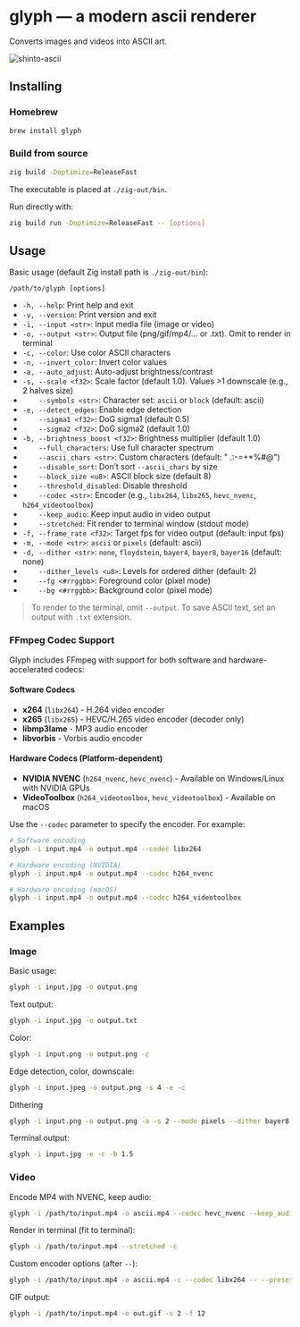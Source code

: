 # glyph — a modern ascii renderer

Converts images and videos into ASCII art.

![shinto-ascii](https://github.com/user-attachments/assets/a6676a76-3bdf-4a63-8629-e121a5943b7d)


## Installing

### Homebrew
```bash
brew install glyph
```

### Build from source
```bash
zig build -Doptimize=ReleaseFast
```
The executable is placed at `./zig-out/bin`.

Run directly with:
```bash
zig build run -Doptimize=ReleaseFast -- [options]
```

## Usage

Basic usage (default Zig install path is `./zig-out/bin`):
```
/path/to/glyph [options]
```

- `-h, --help`: Print help and exit
- `-v, --version`: Print version and exit
- `-i, --input <str>`: Input media file (image or video)
- `-o, --output <str>`: Output file (png/gif/mp4/… or .txt). Omit to render in terminal
- `-c, --color`: Use color ASCII characters
- `-n, --invert_color`: Invert color values
- `-a, --auto_adjust`: Auto-adjust brightness/contrast
- `-s, --scale <f32>`: Scale factor (default 1.0). Values >1 downscale (e.g., 2 halves size)
- `    --symbols <str>`: Character set: `ascii` or `block` (default: ascii)
- `-e, --detect_edges`: Enable edge detection
- `    --sigma1 <f32>`: DoG sigma1 (default 0.5)
- `    --sigma2 <f32>`: DoG sigma2 (default 1.0)
- `-b, --brightness_boost <f32>`: Brightness multiplier (default 1.0)
- `    --full_characters`: Use full character spectrum
- `    --ascii_chars <str>`: Custom characters (default: " .:-=+*%#@")
- `    --disable_sort`: Don’t sort `--ascii_chars` by size
- `    --block_size <u8>`: ASCII block size (default 8)
- `    --threshold_disabled`: Disable threshold
- `    --codec <str>`: Encoder (e.g., `libx264`, `libx265`, `hevc_nvenc`, `h264_videotoolbox`)
- `    --keep_audio`: Keep input audio in video output
- `    --stretched`: Fit render to terminal window (stdout mode)
- `-f, --frame_rate <f32>`: Target fps for video output (default: input fps)
- `-m, --mode <str>`: `ascii` or `pixels` (default: ascii)
- `-d, --dither <str>`: `none`, `floydstein`, `bayer4`, `bayer8`, `bayer16` (default: none)
- `    --dither_levels <u8>`: Levels for ordered dither (default: 2)
- `    --fg <#rrggbb>`: Foreground color (pixel mode)
- `    --bg <#rrggbb>`: Background color (pixel mode)

> To render to the terminal, omit `--output`.
> To save ASCII text, set an output with `.txt` extension.

### FFmpeg Codec Support

Glyph includes FFmpeg with support for both software and hardware-accelerated codecs:

#### Software Codecs
- **x264** (`libx264`) - H.264 video encoder
- **x265** (`libx265`) - HEVC/H.265 video encoder (decoder only)
- **libmp3lame** - MP3 audio encoder
- **libvorbis** - Vorbis audio encoder

#### Hardware Codecs (Platform-dependent)
- **NVIDIA NVENC** (`h264_nvenc`, `hevc_nvenc`) - Available on Windows/Linux with NVIDIA GPUs
- **VideoToolbox** (`h264_videotoolbox`, `hevc_videotoolbox`) - Available on macOS

Use the `--codec` parameter to specify the encoder. For example:
```bash
# Software encoding
glyph -i input.mp4 -o output.mp4 --codec libx264

# Hardware encoding (NVIDIA)
glyph -i input.mp4 -o output.mp4 --codec h264_nvenc

# Hardware encoding (macOS)
glyph -i input.mp4 -o output.mp4 --codec h264_videotoolbox
```


## Examples

### Image

Basic usage:
```bash
glyph -i input.jpg -o output.png
```

Text output:
```bash
glyph -i input.jpg -o output.txt
```

Color:
```bash
glyph -i input.png -o output.png -c
```

Edge detection, color, downscale:
```bash
glyph -i input.jpeg -o output.png -s 4 -e -c
```

Dithering
```bash
glyph -i input.png -o output.png -a -s 2 --mode pixels --dither bayer8 --dither_levels 2
```


Terminal output:
```bash
glyph -i input.jpg -e -c -b 1.5
```

### Video

Encode MP4 with NVENC, keep audio:
```bash
glyph -i /path/to/input.mp4 -o ascii.mp4 --codec hevc_nvenc --keep_audio
```

Render in terminal (fit to terminal):
```bash
glyph -i /path/to/input.mp4 --stretched -c
```

Custom encoder options (after `--`):
```bash
glyph -i /path/to/input.mp4 -o ascii.mp4 -c --codec libx264 -- --preset fast --crf 20
```

GIF output:
```bash
glyph -i /path/to/input.mp4 -o out.gif -s 2 -f 12
```

